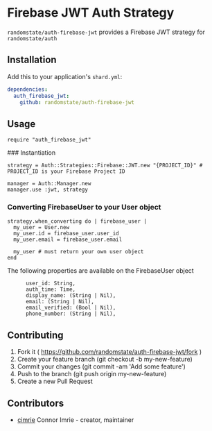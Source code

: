 # Firebase JWT Auth Strategy

`randomstate/auth-firebase-jwt` provides a Firebase JWT strategy for `randomstate/auth`

## Installation

Add this to your application's `shard.yml`:

```yaml
dependencies:
  auth_firebase_jwt:
    github: randomstate/auth-firebase-jwt
```

## Usage

```crystal
require "auth_firebase_jwt"
```

### Instantiation

```crystal
strategy = Auth::Strategies::Firebase::JWT.new "{PROJECT_ID}" # PROJECT_ID is your Firebase Project ID

manager = Auth::Manager.new
manager.use :jwt, strategy
```

### Converting FirebaseUser to your User object

```crystal
strategy.when_converting do | firebase_user |
  my_user = User.new
  my_user.id = firebase_user.user_id
  my_user.email = firebase_user.email

  my_user # must return your own user object
end
```

The following properties are available on the FirebaseUser object

```crystal
      user_id: String,
      auth_time: Time,
      display_name: (String | Nil),
      email: (String | Nil),
      email_verified: (Bool | Nil),
      phone_number: (String | Nil),
```

## Contributing

1. Fork it ( https://github.com/randomstate/auth-firebase-jwt/fork )
2. Create your feature branch (git checkout -b my-new-feature)
3. Commit your changes (git commit -am 'Add some feature')
4. Push to the branch (git push origin my-new-feature)
5. Create a new Pull Request

## Contributors

- [cimrie](https://github.com/cimrie) Connor Imrie - creator, maintainer
